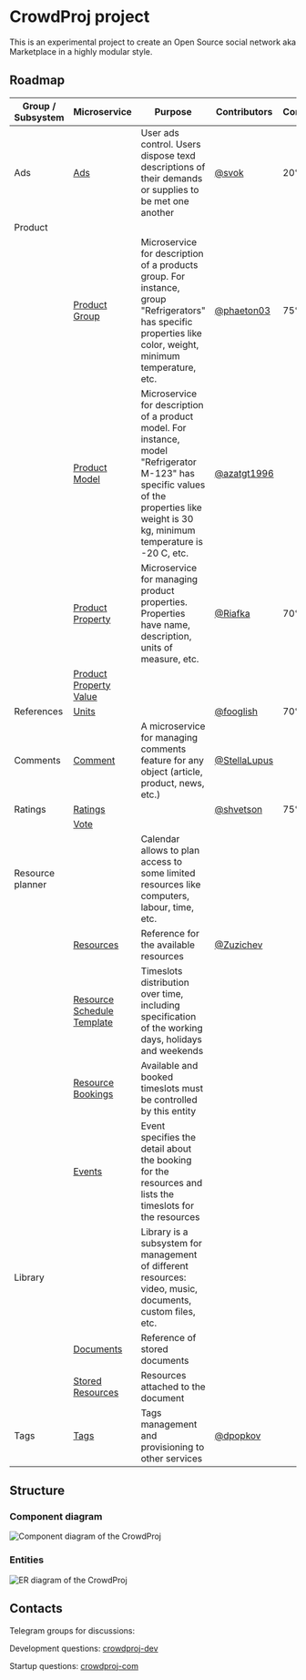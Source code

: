 # CrowdProj project

This is an experimental project to create an Open Source social network aka Marketplace in a highly modular style.

## Roadmap

| Group / Subsystem | Microservice                                                                  | Purpose                                                                                                                                                                                  | Contributors                                   | Completeness | 
|-------------------|-------------------------------------------------------------------------------|------------------------------------------------------------------------------------------------------------------------------------------------------------------------------------------|------------------------------------------------|--------------|
| Ads               | [Ads](https://github.com/crowdproj/crowdproj-ad)                              | User ads control. Users dispose texd descriptions of their demands or supplies to be met one another                                                                                     | [@svok](https://github.com/svok)               | 20%          |
| Product           |                                                                               |                                                                                                                                                                                          |                                                |              |
|                   | [Product Group](https://github.com/crowdproj/crowdproj-product-groups)        | Microservice for description of a products group. For instance, group "Refrigerators" has specific properties like color, weight, minimum temperature, etc.                              | [@phaeton03](https://github.com/phaeton03)     | 75%          |
|                   | [Product Model](https://github.com/crowdproj/crowdproj-product-models)        | Microservice for description of a product model. For instance, model "Refrigerator M-123" has specific values of the properties like weight is 30 kg, minimum temperature is -20 C, etc. | [@azatgt1996](https://github.com/azatgt1996)   |              |
|                   | [Product Property](https://github.com/crowdproj/crowdproj-product-properties) | Microservice for managing product properties. Properties have name, description, units of measure, etc.                                                                                  | [@Riafka](https://github.com/Riafka)           | 70%          |
|                   | [Product Property Value]()                                                    |                                                                                                                                                                                          |                                                |              |
| References        | [Units](https://github.com/crowdproj/crowdproj-units)                         |                                                                                                                                                                                          | [@fooglish](https://github.com/fooglish)       | 70%          |
| Comments          | [Comment](https://github.com/crowdproj/crowdproj-comments)                    | A microservice for managing comments feature for any object (article, product, news, etc.)                                                                                               | [@StellaLupus](https://github.com/StellaLupus) |              |
| Ratings           | [Ratings](https://github.com/crowdproj/crowdproj-ratings)                     |                                                                                                                                                                                          | [@shvetson](https://github.com/shvetson)       | 75%          |
|                   | [Vote](https://github.com/crowdproj/crowdproj-ratings-votes)                  |                                                                                                                                                                                          |                                                |              |
| Resource planner  |                                                                               | Calendar allows to plan access to some limited resources like computers, labour, time, etc.                                                                                              |                                                |              |
|                   | [Resources](https://github.com/crowdproj/crowdproj-resources)                 | Reference for the available resources                                                                                                                                                    | [@Zuzichev](https://github.com/Zuzichev)       |              |
|                   | [Resource Schedule Template]()                                                | Timeslots distribution over time, including specification of the working days, holidays and weekends                                                                                     |                                                |              |
|                   | [Resource Bookings]()                                                         | Available and booked timeslots must be controlled by this entity                                                                                                                         |                                                |              |
|                   | [Events]()                                                                    | Event specifies the detail about the booking for the resources and lists the timeslots for the resources                                                                                 |                                                |              |
| Library           |                                                                               | Library is a subsystem for management of different resources: video, music, documents, custom files, etc.                                                                                |                                                |              |
|                   | [Documents]()                                                                 | Reference of stored documents                                                                                                                                                            |                                                |              |
|                   | [Stored Resources]()                                                          | Resources attached to the document                                                                                                                                                       |                                                |              |
| Tags              | [Tags](https://github.com/crowdproj/crowdproj-tags)                           | Tags management and provisioning to other services                                                                                                                                       | [@dpopkov](https://github.com/dpopkov)         |              |

## Structure

### Component diagram

![Component diagram of the CrowdProj](imgs/crowdproj-components.drawio.png)

### Entities

![ER diagram of the CrowdProj](imgs/crowdproj-ER.drawio.png)

## Contacts

Telegram groups for discussions:

Development questions: [crowdproj-dev](https://t.me/crowdproj_dev)

Startup questions: [crowdproj-com](https://t.me/crowdproj_com)
